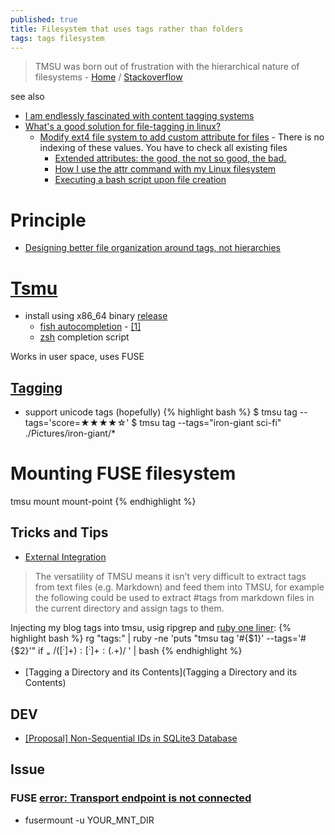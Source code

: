 ```yaml
---
published: true
title: Filesystem that uses tags rather than folders
tags: tags filesystem
---
```

> TMSU was born out of frustration with the hierarchical nature of filesystems - [Home](https://tmsu.org/) / [Stackoverflow](https://stackoverflow.com/questions/3263036/file-system-that-uses-tags-rather-than-folders)

see also
- [I am endlessly fascinated with content tagging systems](https://news.ycombinator.com/item?id=33248391)
- [What's a good solution for file-tagging in linux?](https://superuser.com/questions/81563/whats-a-good-solution-for-file-tagging-in-linux)
	- [Modify ext4 file system to add custom attribute for files](https://stackoverflow.com/questions/44440575/modify-ext4-file-system-to-add-custom-attribute-for-files) - There is no indexing of these values. You have to check all existing files
    	- [Extended attributes: the good, the not so good, the bad.](https://www.lesbonscomptes.com/pages/extattrs.html)
		- [How I use the attr command with my Linux filesystem](https://opensource.com/article/22/6/linux-attr-command)
		- [Executing a bash script upon file creation](https://stackoverflow.com/questions/14692353/executing-a-bash-script-upon-file-creation)

# Principle
- [Designing better file organization around tags, not hierarchies](https://www.nayuki.io/page/designing-better-file-organization-around-tags-not-hierarchies#contents)

# [Tsmu](https://github.com/oniony/TMSU)
- install using x86_64 binary [release](https://github.com/oniony/TMSU/releases)
	- [fish autocompletion](https://github.com/0ion9/fish_tmsu) - [\[1\]](https://github.com/oniony/TMSU/issues/169)
	- [zsh](https://github.com/oniony/TMSU/blob/master/misc/zsh/_tmsu) completion script

Works in user space, uses FUSE

## [Tagging](https://github.com/oniony/TMSU/wiki/Tag-and-Value-Names)
- support unicode tags (hopefully)
{% highlight bash %}
$ tmsu tag <file> --tags='score=★★★★☆'
$ tmsu tag --tags="iron-giant sci-fi" ./Pictures/iron-giant/*
  
# Mounting FUSE filesystem
tmsu mount mount-point
{% endhighlight %} 
  
## Tricks and Tips
- [External Integration](https://github.com/oniony/TMSU/wiki/Tricks-and-Tips#external-integration)
> The versatility of TMSU means it isn't very difficult to extract tags from text files (e.g. Markdown) and feed them into TMSU, for example the following could be used to extract #tags from markdown files in the current directory and assign tags to them.

Injecting my blog tags into tmsu, usig ripgrep and [ruby one liner](2020-07-26-ruby-one-liner):
{% highlight bash %}
rg "tags:" | ruby -ne 'puts "tmsu tag \'#{$1}\' --tags=\'#{$2}\'" if $_ =~ /([^:]+):[^:]+:(.+)$/ ' | bash
{% endhighlight %}

- [Tagging a Directory and its Contents](Tagging a Directory and its Contents)

## DEV
- [\[Proposal\] Non-Sequential IDs in SQLite3 Database](https://github.com/oniony/TMSU/pull/91)
  
## Issue
### FUSE [error: Transport endpoint is not connected](https://stackoverflow.com/a/19920009/51386)
- fusermount -u YOUR_MNT_DIR
